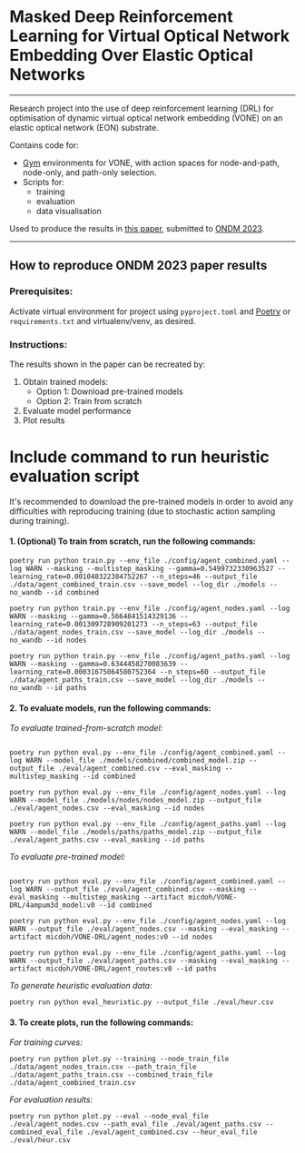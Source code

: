 # Masked Deep Reinforcement Learning for Virtual Optical Network Embedding Over Elastic Optical Networks
___

Research project into the use of deep reinforcement learning (DRL) for optimisation of 
dynamic virtual optical network embedding (VONE) on an elastic optical network (EON) substrate.

Contains code for:

- [Gym](https://gymnasium.farama.org/) environments for VONE, 
with action spaces for node-and-path, node-only, and path-only selection.
- Scripts for: 
  - training
  - evaluation
  - data visualisation

Used to produce the results in [this paper](ONDM2023%20Masked%20DRL%20VONE.pdf), 
submitted to [ONDM 2023](https://ondm2023.inescc.pt/).


___
## How to reproduce ONDM 2023 paper results

### **Prerequisites:**

Activate virtual environment for project using `pyproject.toml` and [Poetry](https://python-poetry.org/) or `requirements.txt` and virtualenv/venv, as desired.

### **Instructions:**

The results shown in the paper can be recreated by:

1. Obtain trained models:
   - Option 1: Download pre-trained models
   - Option 2: Train from scratch
2. Evaluate model performance
3. Plot results

# Include command to run heuristic evaluation script

It's recommended to download the pre-trained models in order to avoid any difficulties with reproducing training 
(due to stochastic action sampling during training).

#### 1. (Optional) To train from scratch, run the following commands:

```commandline
poetry run python train.py --env_file ./config/agent_combined.yaml --log WARN --masking --multistep_masking --gamma=0.5499732330963527 --learning_rate=0.001048322384752267 --n_steps=46 --output_file ./data/agent_combined_train.csv --save_model --log_dir ./models --no_wandb --id combined

poetry run python train.py --env_file ./config/agent_nodes.yaml --log WARN --masking --gamma=0.5664841514329136 --learning_rate=0.001309728909201273 --n_steps=63 --output_file ./data/agent_nodes_train.csv --save_model --log_dir ./models --no_wandb --id nodes

poetry run python train.py --env_file ./config/agent_paths.yaml --log WARN --masking --gamma=0.6344458270083639 --learning_rate=0.00031675064580752364 --n_steps=60 --output_file ./data/agent_paths_train.csv --save_model --log_dir ./models --no_wandb --id paths
```

#### 2. To evaluate models, run the following commands:

*To evaluate trained-from-scratch model:*

```commandline

poetry run python eval.py --env_file ./config/agent_combined.yaml --log WARN --model_file ./models/combined/combined_model.zip --output_file ./eval/agent_combined.csv --eval_masking --multistep_masking --id combined

poetry run python eval.py --env_file ./config/agent_nodes.yaml --log WARN --model_file ./models/nodes/nodes_model.zip --output_file ./eval/agent_nodes.csv --eval_masking --id nodes

poetry run python eval.py --env_file ./config/agent_paths.yaml --log WARN --model_file ./models/paths/paths_model.zip --output_file ./eval/agent_paths.csv --eval_masking --id paths
```

*To evaluate pre-trained model:*
```commandline

poetry run python eval.py --env_file ./config/agent_combined.yaml --log WARN --output_file ./eval/agent_combined.csv --masking --eval_masking --multistep_masking --artifact micdoh/VONE-DRL/4ampum3d_model:v0 --id combined

poetry run python eval.py --env_file ./config/agent_nodes.yaml --log WARN --output_file ./eval/agent_nodes.csv --masking --eval_masking --artifact micdoh/VONE-DRL/agent_nodes:v0 --id nodes

poetry run python eval.py --env_file ./config/agent_paths.yaml --log WARN --output_file ./eval/agent_paths.csv --masking --eval_masking --artifact micdoh/VONE-DRL/agent_routes:v0 --id paths
```

*To generate heuristic evaluation data:*
```commandline
poetry run python eval_heuristic.py --output_file ./eval/heur.csv
```

#### 3. To create plots, run the following commands:

*For training curves:*
```commandline
poetry run python plot.py --training --node_train_file ./data/agent_nodes_train.csv --path_train_file ./data/agent_paths_train.csv --combined_train_file ./data/agent_combined_train.csv
```
*For evaluation results:*
```commandline
poetry run python plot.py --eval --node_eval_file ./eval/agent_nodes.csv --path_eval_file ./eval/agent_paths.csv --combined_eval_file ./eval/agent_combined.csv --heur_eval_file ./eval/heur.csv
```
